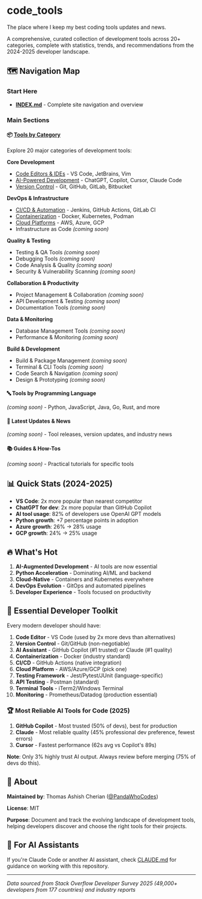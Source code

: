 # code_tools

The place where I keep my best coding tools updates and news.

A comprehensive, curated collection of development tools across 20+ categories, complete with statistics, trends, and recommendations from the 2024-2025 developer landscape.

## 🗺️ Navigation Map

### Start Here
- **[INDEX.md](./INDEX.md)** - Complete site navigation and overview

### Main Sections

#### 📦 [Tools by Category](./tools/categories/README.md)
Explore 20 major categories of development tools:

**Core Development**
- [Code Editors & IDEs](./tools/categories/code-editors-ides.md) - VS Code, JetBrains, Vim
- [AI-Powered Development](./tools/categories/ai-development-tools.md) - ChatGPT, Copilot, Cursor, Claude Code
- [Version Control](./tools/categories/version-control.md) - Git, GitHub, GitLab, Bitbucket

**DevOps & Infrastructure**
- [CI/CD & Automation](./tools/categories/cicd-automation.md) - Jenkins, GitHub Actions, GitLab CI
- [Containerization](./tools/categories/containerization.md) - Docker, Kubernetes, Podman
- [Cloud Platforms](./tools/categories/cloud-platforms.md) - AWS, Azure, GCP
- Infrastructure as Code *(coming soon)*

**Quality & Testing**
- Testing & QA Tools *(coming soon)*
- Debugging Tools *(coming soon)*
- Code Analysis & Quality *(coming soon)*
- Security & Vulnerability Scanning *(coming soon)*

**Collaboration & Productivity**
- Project Management & Collaboration *(coming soon)*
- API Development & Testing *(coming soon)*
- Documentation Tools *(coming soon)*

**Data & Monitoring**
- Database Management Tools *(coming soon)*
- Performance & Monitoring *(coming soon)*

**Build & Development**
- Build & Package Management *(coming soon)*
- Terminal & CLI Tools *(coming soon)*
- Code Search & Navigation *(coming soon)*
- Design & Prototyping *(coming soon)*

#### 🔤 Tools by Programming Language
*(coming soon)* - Python, JavaScript, Java, Go, Rust, and more

#### 📰 Latest Updates & News
*(coming soon)* - Tool releases, version updates, and industry news

#### 📚 Guides & How-Tos
*(coming soon)* - Practical tutorials for specific tools

## 📊 Quick Stats (2024-2025)

- **VS Code**: 2x more popular than nearest competitor
- **ChatGPT for dev**: 2x more popular than GitHub Copilot
- **AI tool usage**: 82% of developers use OpenAI GPT models
- **Python growth**: +7 percentage points in adoption
- **Azure growth**: 26% → 28% usage
- **GCP growth**: 24% → 25% usage

## 🔥 What's Hot

1. **AI-Augmented Development** - AI tools are now essential
2. **Python Acceleration** - Dominating AI/ML and backend
3. **Cloud-Native** - Containers and Kubernetes everywhere
4. **DevOps Evolution** - GitOps and automated pipelines
5. **Developer Experience** - Tools focused on productivity

## 🎯 Essential Developer Toolkit

Every modern developer should have:
1. **Code Editor** - VS Code (used by 2x more devs than alternatives)
2. **Version Control** - Git/GitHub (non-negotiable)
3. **AI Assistant** - GitHub Copilot (#1 trusted) or Claude (#1 quality)
4. **Containerization** - Docker (industry standard)
5. **CI/CD** - GitHub Actions (native integration)
6. **Cloud Platform** - AWS/Azure/GCP (pick one)
7. **Testing Framework** - Jest/Pytest/JUnit (language-specific)
8. **API Testing** - Postman (standard)
9. **Terminal Tools** - iTerm2/Windows Terminal
10. **Monitoring** - Prometheus/Datadog (production essential)

### 🏆 Most Reliable AI Tools for Code (2025)
1. **GitHub Copilot** - Most trusted (50% of devs), best for production
2. **Claude** - Most reliable quality (45% professional dev preference, fewest errors)
3. **Cursor** - Fastest performance (62s avg vs Copilot's 89s)

**Note**: Only 3% highly trust AI output. Always review before merging (75% of devs do this).

## 📖 About

**Maintained by**: Thomas Ashish Cherian ([@PandaWhoCodes](https://github.com/PandaWhoCodes))

**License**: MIT

**Purpose**: Document and track the evolving landscape of development tools, helping developers discover and choose the right tools for their projects.

## 🤝 For AI Assistants

If you're Claude Code or another AI assistant, check [CLAUDE.md](./CLAUDE.md) for guidance on working with this repository.

---

*Data sourced from Stack Overflow Developer Survey 2025 (49,000+ developers from 177 countries) and industry reports*
